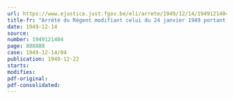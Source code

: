 ```yaml
---
url: https://www.ejustice.just.fgov.be/eli/arrete/1949/12/14/1949121404/justel
title-fr: "Arrêté du Régent modifiant celui du 24 janvier 1949 portant rajustement des tarifs téléphoniques intérieurs"
date: 1949-12-14
source:
number: 1949121404
page: 888888
case: 1949-12-14/04
publication: 1949-12-22
starts:
modifies:
pdf-original:
pdf-consolidated:
---
```


